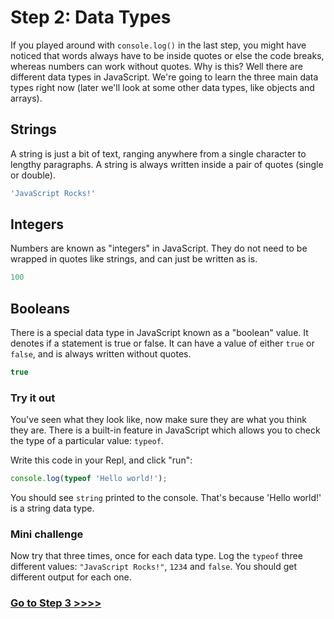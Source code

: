 # Step 2: Data Types

If you played around with `console.log()` in the last step, you might have noticed that words always have to be inside quotes or else the code breaks, whereas numbers can work without quotes. Why is this? Well there are different data types in JavaScript. We're going to learn the three main data types right now (later we'll look at some other data types, like objects and arrays).

## Strings

A string is just a bit of text, ranging anywhere from a single character to lengthy paragraphs. A string is always written inside a pair of quotes (single or double).

```js
'JavaScript Rocks!'
```

## Integers

Numbers are known as "integers" in JavaScript. They do not need to be wrapped in quotes like strings, and can just be written as is.

```js
100
```

## Booleans

There is a special data type in JavaScript known as a "boolean" value. It denotes if a statement is true or false. It can have a value of either `true` or `false`, and is always written without quotes.

```js
true
```

### Try it out

You've seen what they look like, now make sure they are what you think they are. There is a built-in feature in JavaScript which allows you to check the type of a particular value: `typeof`.

Write this code in your Repl, and click "run":

```js
console.log(typeof 'Hello world!');
```

You should see `string` printed to the console. That's because 'Hello world!' is a string data type.

### Mini challenge

Now try that three times, once for each data type. Log the `typeof` three different values: `"JavaScript Rocks!"`, `1234` and `false`. You should get different output for each one.

### [Go to Step 3 >>>>](03-comments.md)
